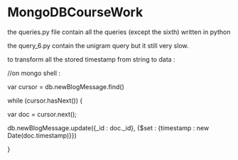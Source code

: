 # MongoDBCourseWork
the queries.py file contain all the queries (except the sixth) written in python 

the query_6.py contain the unigram query but it still very slow.


to transform all the stored timestamp from string to data :

//on mongo shell : 

var cursor = db.newBlogMessage.find()

while (cursor.hasNext()) {

var doc = cursor.next();

db.newBlogMessage.update({_id : doc._id}, {$set : {timestamp : new Date(doc.timestamp)}})

}

